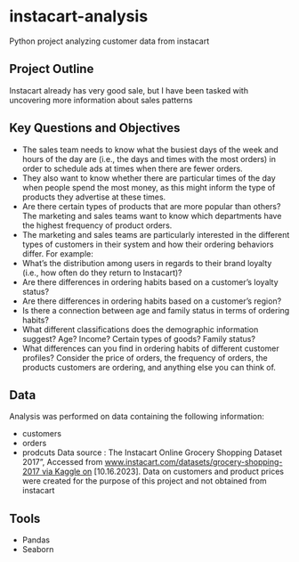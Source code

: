 # instacart-analysis
Python project analyzing customer data from instacart
## Project Outline
Instacart already has very good sale, but I have been tasked with uncovering more information about sales patterns
## Key Questions and Objectives
- The sales team needs to know what the busiest days of the week and hours of the day are (i.e., the days and times with the most orders) in order to schedule ads at times when there are fewer orders.
- They also want to know whether there are particular times of the day when people spend the most money, as this might inform the type of products they advertise at these times.
- Are there certain types of products that are more popular than others? The marketing and sales teams want to know which departments have the highest frequency of product orders.
- The marketing and sales teams are particularly interested in the different types of customers in their system and how their ordering behaviors differ. For example:
- What’s the distribution among users in regards to their brand loyalty (i.e., how often do they return to Instacart)?
- Are there differences in ordering habits based on a customer’s loyalty status?
- Are there differences in ordering habits based on a customer’s region?
- Is there a connection between age and family status in terms of ordering
habits?
- What different classifications does the demographic information suggest?
Age? Income? Certain types of goods? Family status?
- What differences can you find in ordering habits of different customer
profiles? Consider the price of orders, the frequency of orders, the products customers are ordering, and anything else you can think of.
## Data
Analysis was performed on data containing the following information:
- customers
- orders
- prodcuts
Data source : The Instacart Online Grocery Shopping Dataset 2017”, Accessed from www.instacart.com/datasets/grocery-shopping-2017 via Kaggle on [10.16.2023].
Data on customers and product prices were created for the purpose of this project and not obtained from instacart
## Tools
- Pandas
- Seaborn
